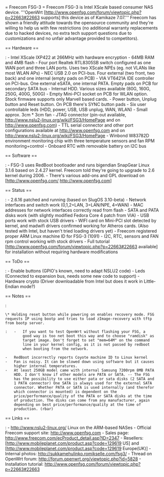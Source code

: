 = Freecom FSG-3 = Freecom FSG-3 is Intel XScale based consumer NAS
device. '''OpenWrt
\[<http://www.openfsg.com/forum/viewtopic.php?p=22663#22663> supports\]
this device as of Kamikaze 7.07.''' Freecom has shown a friendly
attitude towards the opensource community and they're willing to help us
with few restrictions (no additional warranty replacements due to hacked
devices, no extra tech support questions due to customizations and no
unfair advantage provided to competitors).

== Hardware ==

:   -   Intel XScale IXP422 at 266MHz with hardware encryption
    -   64MB RAM and 4MB flash
    -   Four port Realtek RTL8305SB switch configured as one WAN port
        and three LAN ports. Uses two XScale NPEs (eg. not VLANs like
        most WLAN APs)
    -   NEC USB 2.0 on PCI-bus. Four external (two front, two back) and
        one internal (empty pads on PCB)
    -   VIA VT6421A IDE controller on PCI-bus. One external eSATA, one
        internal PATA. Empty pads on PCB for secondary SATA bus
    -   Internal HDD. Various sizes available (80G, 160G, 250G, 400G,
        500G)
    -   Empty Mini-PCI socket on PCB for WLAN option. Stock firmware
        supports only Marvell based cards.
    -   Power button, Unplug button and Reset button. On PCB there's
        SYNC button pads
    -   Six user controllable leds (HDD, power, USB, USB unplug, WAN,
        WLAN)
    -   Small approx. 3cm \* 3cm fan
    -   JTAG connector (pin-out available,
        <http://www.nslu2-linux.org/wiki/FSG3/HomePage> and on
        <http://www.openfsg.com>)
    -   TTL serial connector and other port configurations available at
        <http://www.openfsg.com> and on
        <http://www.nslu2-linux.org/wiki/FSG3/HomePage>
    -   Winbond W83782D environment monitoring chip with three
        temperature sensors and fan RPM monitoring+control
    -   Onboard RTC with removable battery on I2C bus

== Software ==

:   -   FSG-3 uses RedBoot bootloader and runs bigendian SnapGear Linux
        3.1.6 based on 2.4.27 kernel. Freecom told they're going to
        upgrade to 2.6 kernel during 2006.
    -   There's various add-ons and GPL download on
        \[<http://www.openfsg.com/> <http://www.openfsg.com>\]

== Status ==

:   -   2.6.16 patched and running (based on SlugOS 3.10-beta)
    -   Network interfaces and switch work (0,1,2=LAN, 3=LAN/NPE, 4=WAN)
    -   MAC addresses for network interfaces correctly read from flash
    -   SATA and PATA disks work (with slightly modified Fedora Core 4
        patch from VIA)
    -   USB ports work with stock USB drivers
    -   WIFI card on Mini-PCI slot detected by kernel, and madwifi
        drivers confirmed working for Atheros cards. (Also tested with
        Intel, but haven't tried loading drivers yet)
    -   Freecom registered proper ARM Linux machine ID for FSG-3 (1091)
    -   I2C, RTC, sensors and FAN rpm control working with stock drivers
    -   Full tutorial
        \[<http://www.openfsg.com/forum/viewtopic.php?p=22663#22663>
        available\] for installation without requiring hardware
        modifications

== ToDo ==

:   -   Enable buttons (GPIO's known, need to adapt NSLU2 code)
    -   Leds (Connected to expansion bus, needs some new code to
        support)
    -   Hardware crypto (Driver downloadable from Intel but does it work
        in Little-Endian mode?)

== Notes ==

:   

    \* Holding reset button while powering on enables recovery mode. FSG requests IP using bootp and tries to load zImage-recovery with tftp from bootp server.

    :   -   If you want to test OpenWrt without flashing your FSG, a
            good way is too net boot this way and to choose "ramdisk" as
            target image. Don't forget to set "mem=64M" on the command
            line in your kernel config, as it is not passed by redboot
            when booting from the network.

    -   RedBoot incorrectly reports Coyote machine ID to Linux kernel
    -   Fan is noisy. It can be slowed down using software but it causes
        higher internal temperatures.
    -   At least 250GB model came with internal Samsung 7200rpm 8MB PATA
        HDD. I don't know if other models are PATA or SATA. -- The FSG
        has the possibility to use either pata or sata disks (2 SATA and
        1 PATA connector) One SATA is always used for the external SATA
        connector. Whether PATA or SATA is used internally (and therefor
        which connector is mounted) is dependent on the
        price/performance/quality of the PATA or SATA disks at the time
        of production. The disks can come from any manufacturer, again
        depending on best price/performance/quality at the time of
        production. (rbar)

== Links ==

:   -   <http://www.nslu2-linux.org/> Linux on the ARM-based NASes
    -   Official Freecom support site: <http://www.openfsg.com>
    -   Sales page:
        <http://www.freecom.com/ecProduct_detail.asp?ID=2347>
    -   Resellers:
        \[<http://www.mobileplanet.com/product.asp?code=129619> US\] and
        \[<http://www.mobileplanet.com/product.asp?code=129619>
        Europe(UK)\]
    -   Internal photos: <http://sukkamehulinko.romikselle.com/fsg3/>
    -   Thread on OpenWrt forum:
        <http://forum.openwrt.org/viewtopic.php?id=5828>
    -   Installation tutorial:
        <http://www.openfsg.com/forum/viewtopic.php?p=22663#22663>


